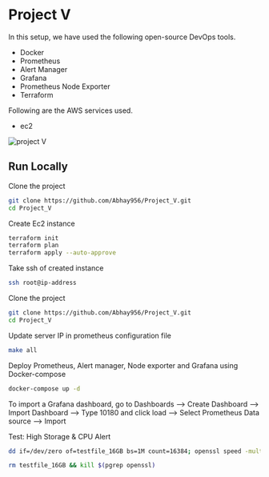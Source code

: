 # Project V

In this setup, we have used the following open-source DevOps tools.

- Docker
- Prometheus
- Alert Manager
- Grafana
- Prometheus Node Exporter
- Terraform

Following are the AWS services used.

- ec2

![project V](https://github.com/Abhay956/Project_V/assets/132220412/68ed5a94-063d-47d3-a6d4-d8814c71effa)


## Run Locally

Clone the project

```bash
git clone https://github.com/Abhay956/Project_V.git
cd Project_V
```

Create Ec2 instance

```bash
terraform init
terraform plan
terraform apply --auto-approve
```

Take ssh of created instance

```bash
ssh root@ip-address
```

Clone the project

```bash
git clone https://github.com/Abhay956/Project_V.git
cd Project_V
```
Update server IP in prometheus configuration file

```bash
make all
```

Deploy Prometheus, Alert manager, Node exporter and Grafana using Docker-compose

```bash
docker-compose up -d
```
To import a Grafana dashboard, go to Dashboards –> Create Dashboard –> Import Dashboard –> Type 10180 and click load –> Select Prometheus Data source –> Import

Test: High Storage & CPU Alert
```bash
dd if=/dev/zero of=testfile_16GB bs=1M count=16384; openssl speed -multi $(nproc --all) &
```

```bash
rm testfile_16GB && kill $(pgrep openssl)
```

